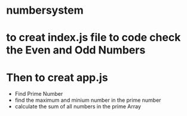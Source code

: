 # numbersystem

# to creat index.js file to code check the Even and Odd Numbers

# Then to creat app.js 
 - Find Prime Number
 - find the maximum and minium number in the prime number
 - calculate the sum of all numbers in the prime Array
 